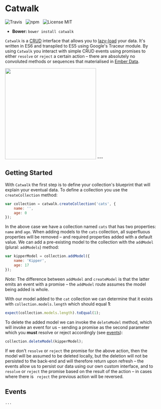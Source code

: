 # Catwalk

![Travis](http://img.shields.io/travis/Wildhoney/Catwalk.js.svg?style=flat)
&nbsp;
![npm](http://img.shields.io/npm/v/catwalk.js.svg?style=flat)
&nbsp;
![License MIT](http://img.shields.io/badge/License-MIT-lightgrey.svg?style=flat)

* **Bower:** `bower install catwalk`

`Catwalk` is a [CRUD](http://en.wikipedia.org/wiki/Create,_read,_update_and_delete) interface that allows you to [lazy-load](http://en.wikipedia.org/wiki/Lazy_loading) your data. It's written in ES6 and transpiled to ES5 using Google's Traceur module. By using `Catwalk` you interact with simple CRUD events using promises to either `resolve` or `reject` a certain action &ndash; there are absolutely no convoluted methods or sequences that materialised in [Ember Data](https://github.com/emberjs/data).

<img src="http://i.imgur.com/2mGwX42.jpg" width="300" />
---

## Getting Started

With `Catwalk` the first step is to define your collection's blueprint that will explain your eventual data. To define a collection you use the `createCollection` method:

```javascript
var collection = catwalk.createCollection('cats', {
    name: '',
    age: 0
});
```

In the above case we have a collection named `cats` that has two properties: `name` and `age`. When adding models to the `cats` collection, all superfluous properties will be removed &ndash; and required properties added with a default value. We can add a pre-existing model to the collection with the `addModel` (plural: `addModels`) method:

```javascript
var kipperModel = collection.addModel({
    name: 'Kipper',
    age: 17
});
```

*Note:* The difference between `addModel` and `createModel` is that the latter emits an event with a promise &ndash; the `addModel` route assumes the model being added is whole.

With our model added to the `cat` collection we can determine that it exists with `collection.models.length` which should equal **1**:

```javascript
expect(collection.models.length).toEqual(1);
```

To delete the added model we can invoke the `deleteModel` method, which will invoke an event for us &ndash; sending a promise as the second parameter which you **must** resolve or reject accordingly (see [events](#events)):

```javascript
collection.deleteModel(kipperModel);
```

If we don't `resolve` or `reject` the promise for the above action, then the model will be assumed to be deleted locally, but the deletion will not be persisted to the back-end and will therefore return upon refresh &ndash; the events allow us to persist our data using our own custom interface, and to `resolve` or `reject` the promise based on the result of the action &ndash; in cases where there is ` reject` the previous action will be reversed.

## Events

`...`